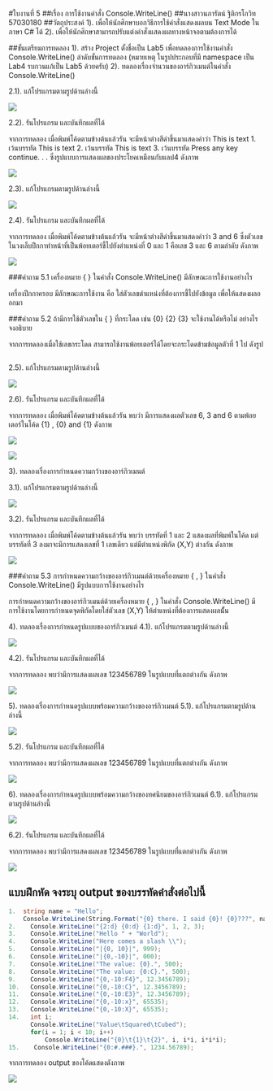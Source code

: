 #ใบงานที่ 5
##เรื่อง การใช้งานคำสั่ง Console.WriteLine()
##นางสาวนภารัตน์ ฐิติกรโกวิท 57030180
##วัตถุประสงค์
1). เพื่อให้นักศึกษาบอกวิธีการใช้คำสั่งแสดงผลบน Text Mode ในภาษา C# ได้
2). เพื่อให้นักศึกษาสามารถปรับแต่งคำสั่งแสดงผลทางหน้าจอตามต้องการได้

##ขั้นเตรียมการทดลอง
1). สร้าง Project ตั้งชื่อเป็น Lab5 เพื่อทดลองการใช้งานคำสั่ง Console.WriteLine()
ลำดับขั้นการทดลอง
(หมายเหตุ ในรูปประกอบที่มี namespace เป็น Lab4 รบกวนแก้เป็น Lab5 ด้วยครับ)
2). ทดลองเรื่องจำนวนของอาร์กิวเมนต์ในคำสั่ง Console.WriteLine()

 2.1). แก้โปรแกรมตามรูปด้านล่างนี้

  ![](https://github.com/Desktop-Programming-Lab-2559/LAB-05/blob/master/img/pic1.png)

  2.2). รันโปรแกรม และบันทึกผลที่ได้


จากการทดลอง เมื่อพิมพ์โค้ดตามข้างต้นแล้วรัน จะมีหน้าต่างสีดำขึ้นมาแสดงคำว่า This is text 1. เว้นบรรทัด  This is text 2. เว้นบรรทัด  This is text 3. เว้นบรรทัด Press any key continue. . . ซึ่งรูปแบบการแสดงผลของประโยคเหมือนกับแลป4 ดังภาพ

![](https://github.com/NAPHARAT/LAB-05/blob/master/img/Capture1.JPG)


2.3). แก้โปรแกรมตามรูปด้านล่างนี้
 
  ![](https://github.com/Desktop-Programming-Lab-2559/LAB-05/blob/master/img/pic2.png)

 2.4). รันโปรแกรม และบันทึกผลที่ได้


จากการทดลอง เมื่อพิมพ์โค้ดตามข้างต้นแล้วรัน จะมีหน้าต่างสีดำขึ้นมาแสดงคำว่า 3 and 6 ซึ่งตัวเลขในวงเล็บปีกกาทำหน้าที่เป็นพ้อยเตอร์ชี้ไปยังตำแหน่งที่ 0 และ 1 คือเลข 3 และ 6 ตามลำดับ ดังภาพ


![](https://github.com/NAPHARAT/LAB-05/blob/master/img/Capture2.JPG)



###คำถาม 5.1 เครื่องหมาย { }  ในคำสั่ง Console.WriteLine() มีลักษณะการใช้งานอย่างไร


เครื่องปีกกาครอบ มีลักษณะการใช้งาน คือ ใส่ตัวเลขตำแหน่งที่ต้องการชี้ไปยังข้อมูล เพื่อให้แสดงผลออกมา


###คำถาม 5.2  ถ้ามีการใช้ตัวเลขใน { } ที่กระโดด เช่น {0} {2} {3} จะใช้งานได้หรือไม่ อย่างไร จงอธิบาย


จากการทดลองเมื่อใช้เลขกระโดด สามารถใช้งานพ้อยเตอร์ได้โดยจะกระโดดข้ามข้อมูลตัวที่ 1 ไป ดังรูป

![]()
 
 2.5). แก้โปรแกรมตามรูปด้านล่างนี้

  ![](https://github.com/Desktop-Programming-Lab-2559/LAB-05/blob/master/img/pic3.png)

 2.6). รันโปรแกรม และบันทึกผลที่ได้


จากการทดลอง เมื่อพิมพ์โค้ดตามข้างต้นแล้วรัน พบว่า มีการแสดงผลตัวเลข 6, 3 and 6 ตามพ้อยเตอร์ในโค้ด {1} , {0} and {1} ดังภาพ

![](https://github.com/NAPHARAT/LAB-05/blob/master/img/Capture3.1.JPG)

![](https://github.com/NAPHARAT/LAB-05/blob/master/img/Capture3.2.JPG)

3). ทดลองเรื่องการกำหนดความกว้างของอาร์กิวเมนต์

  3.1). แก้โปรแกรมตามรูปด้านล่างนี้

  ![](https://github.com/Desktop-Programming-Lab-2559/LAB-05/blob/master/img/pic4.png)

  3.2). รันโปรแกรม และบันทึกผลที่ได้

จากการทดลอง เมื่อพิมพ์โค้ดตามข้างต้นแล้วรัน พบว่า บรรทัดที่ 1 และ 2 แสดงผลที่พิมพ์ในโค้ด แต่บรรทัดที่ 3 ลงมาจะมีการแสดงเลขที่ 1 เลขเดียว แต่มีตำแหน่งพิกัด (X,Y) ต่างกัน ดังภาพ 

![](https://github.com/NAPHARAT/LAB-05/blob/master/img/Capture5.JPG)

###คำถาม 5.3 การกำหนดความกว้างของอาร์กิวเมนต์ด้วยเครื่องหมาย { , }  ในคำสั่ง Console.WriteLine() มีรูปแบบการใช้งานอย่างไร


การกำหนดความกว้างของอาร์กิวเมนต์ด้วยเครื่องหมาย { , }  ในคำสั่ง Console.WriteLine() มีการใช้งานโดยการกำหนดจุดพิกัดโดยใส่ตัวเลข (X,Y) ให้ตำแหน่งที่ต้องการแสดงผลนั้้น 

4). ทดลองเรื่องการกำหนดรูปแบบของอาร์กิวเมนต์
  4.1). แก้โปรแกรมตามรูปด้านล่างนี้

  ![](https://github.com/NAPHARAT/LAB-05/blob/master/img/Capture6.JPG)

  4.2). รันโปรแกรม และบันทึกผลที่ได้


จากการทดลอง พบว่ามีการแสดงผลเลข 123456789 ในรูปแบบที่แตกต่างกัน ดังภาพ
  
 ![](https://github.com/NAPHARAT/LAB-05/blob/master/img/Capture4.JPG) 

5). ทดลองเรื่องการกำหนดรูปแบบพร้อมความกว้างของอาร์กิวเมนต์
  5.1). แก้โปรแกรมตามรูปด้านล่างนี้
 
 ![](https://github.com/Desktop-Programming-Lab-2559/LAB-05/blob/master/img/pic6.png)

  5.2). รันโปรแกรม และบันทึกผลที่ได้


จากการทดลอง พบว่ามีการแสดงผลเลข 123456789 ในรูปแบบที่แตกต่างกัน ดังภาพ
  
 ![](https://github.com/NAPHARAT/LAB-05/blob/master/img/Capture5.2.JPG)


6). ทดลองเรื่องการกำหนดรูปแบบพร้อมความกว้างของทศนิยมของอาร์กิวเมนต์
  6.1). แก้โปรแกรมตามรูปด้านล่างนี้

 ![](https://github.com/Desktop-Programming-Lab-2559/LAB-05/blob/master/img/pic7.png)

  6.2). รันโปรแกรม และบันทึกผลที่ได้
  
  
  จากการทดลอง พบว่ามีการแสดงผลเลข 123456789 ในรูปแบบที่แตกต่างกัน ดังภาพ
  
  ![](https://github.com/NAPHARAT/LAB-05/blob/master/img/Capture6.2.JPG)
  

## แบบฝึกหัด จงระบุ output ของบรรทัดคำสั่งต่อไปนี้

```csharp
1.  string name = "Hello";
    Console.WriteLine(String.Format("{0} there. I said {0}! {0}???", name));
2.    Console.WriteLine("{2:d} {0:d} {1:d}", 1, 2, 3);
3.    Console.WriteLine("Hello " + "World");
4.    Console.WriteLine("Here comes a slash \\");
5.    Console.WriteLine("|{0, 10}|", 999);
6.    Console.WriteLine("|{0,-10}|", 000);
7.    Console.WriteLine("The value: {0}.", 500);
8.    Console.WriteLine("The value: {0:C}.", 500);
9.    Console.WriteLine("{0,-10:F4}", 12.3456789);
10.   Console.WriteLine("{0,-10:C}", 12.3456789);
11.   Console.WriteLine("{0,-10:E3}", 12.3456789);
12.   Console.WriteLine("{0,-10:x}", 65535);
13.   Console.WriteLine("{0,-10:X}", 65535);
14.   int i; 
      Console.WriteLine("Value\tSquared\tCubed"); 
      for(i = 1; i < 10; i++) 
          Console.WriteLine("{0}\t{1}\t{2}", i, i*i, i*i*i); 
15.    Console.WriteLine("{0:#.###}.", 1234.56789);
```


จากการทดลอง output ของโค้ดแสดงดังภาพ

![](https://github.com/NAPHARAT/LAB-05/blob/master/img/Capture7.JPG)
